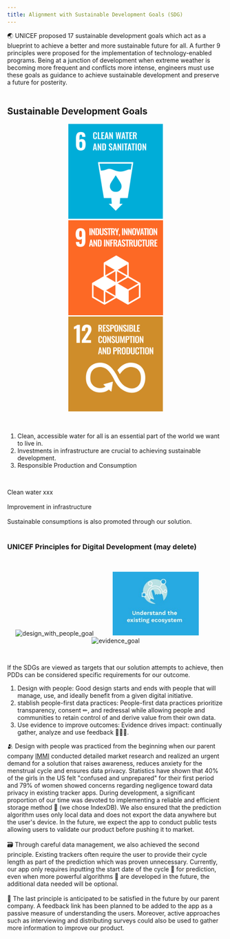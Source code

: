 ```yaml
---
title: Alignment with Sustainable Development Goals (SDG)
---
```


🌏 UNICEF proposed 17 sustainable development goals which act as a blueprint to achieve a better and more sustainable future for all. A further 9 principles were proposed for the implementation of technology-enabled programs. Being at a junction of development when extreme weather is becoming more frequent and conflicts more intense, engineers must use these goals as guidance to achieve sustainable development and preserve a future for posterity. <br />
<br />
## Sustainable Development Goals

<p align="center">
    <img width="220" alt="water_goal" src="https://github.com/Technology-for-the-Poorest-Billion/2025-Majicom-WaterCooling-passive/blob/main/finalassets/Sustainable_Development_Goal_06CleanWaterSanitation.svg.png" hspace="40">
    <img width="220" alt="infrastructure_goal" src="https://github.com/Technology-for-the-Poorest-Billion/2025-Majicom-WaterCooling-passive/blob/main/finalassets/Sustainable_Development_Goal_9.png" hspace="40">
    <img width="220" alt="consumption_goal" src="https://github.com/Technology-for-the-Poorest-Billion/2025-Majicom-WaterCooling-passive/blob/main/finalassets/Sustainable_Development_Goal_12ResponsibleConsumption.svg.png" hspace="40">
</p>
<br />

1. Clean, accessible water for all is an essential part of the world we want to live in.  <br />
2. Investments in infrastructure are crucial to achieving sustainable development. <br />
3. Responsible Production and Consumption <br />
<br />

Clean water xxx <br />
<br />
Improvement in infrastructure <br />
<br />
Sustainable consumptions is also promoted through our solution. <br />
<br />

### UNICEF Principles for Digital Development (may delete)
<br />

<p align="center">
    <img width="200" alt="design_with_people_goal" src="https://github.com/Technology-for-the-Poorest-Billion/2024-IMMI/assets/98086762/c6c0fb66-4bbf-4380-8dab-e2c0ebdf3645">
    <img width="200" alt="ecosystem_goal" src="https://raw.githubusercontent.com/Technology-for-the-Poorest-Billion/2025-Majicom-WaterCooling-passive/refs/heads/main/finalassets/Digital-Principles-Refresh-Graphic-1.jpg" hspace="40">
    <img width="200" alt="evidence_goal" src="https://github.com/Technology-for-the-Poorest-Billion/2024-IMMI/assets/98086762/283b5546-d4d3-407d-9265-bee945a6e68f">
</p>
<br />

If the SDGs are viewed as targets that our solution attempts to achieve, then PDDs can be considered specific requirements for our outcome.
1. Design with people: Good design starts and ends with people that will manage, use, and ideally benefit from a given digital initiative.
2. stablish people-first data practices: People-first data practices prioritize transparency, consent ✏, and redressal while allowing people and communities to retain control of and derive value from their own data.
3. Use evidence to improve outcomes: Evidence drives impact: continually gather, analyze and use feedback 🙂😐🙁.

🫂 Design with people was practiced from the beginning when our parent company [IMMI](https://immiwatch.com/) conducted detailed market research and realized an urgent demand for a solution that raises awareness, reduces anxiety for the menstrual cycle and ensures data privacy. Statistics have shown that 40% of the girls in the US felt "confused and unprepared" for their first period and 79% of women showed concerns regarding negligence toward data privacy in existing tracker apps. During development, a significant proportion of our time was devoted to implementing a reliable and efficient storage method 🔐 (we chose IndexDB). We also ensured that the prediction algorithm uses only local data and does not export the data anywhere but the user's device. In the future, we expect the app to conduct public tests allowing users to validate our product before pushing it to market. <br />
<br />
🗃 Through careful data management, we also achieved the second principle. Existing trackers often require the user to provide their cycle length as part of the prediction which was proven unnecessary. Currently, our app only requires inputting the start date of the cycle 📆 for prediction, even when more powerful algorithms 🔢 are developed in the future, the additional data needed will be optional. <br />
<br />
💬 The last principle is anticipated to be satisfied in the future by our parent company. A feedback link has been planned to be added to the app as a passive measure of understanding the users. Moreover, active approaches such as interviewing and distributing surveys could also be used to gather more information to improve our product. <br />
